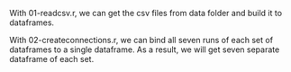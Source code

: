 With 01-readcsv.r, we can get the csv files from data folder and build it to dataframes.

With 02-createconnections.r, we can bind all seven runs of each set of dataframes to a single dataframe. As a result, we will get seven separate dataframe of each set. 
